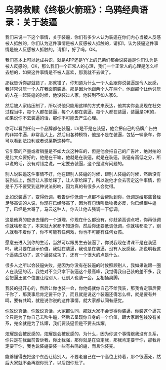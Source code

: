 # 乌鸦救赎《终极火箭班》：乌鸦经典语录：关于装逼

我们来说一下这个事情，关于装逼，你们有多少人认为装逼在你们内心当被人反感被人抵触的，你们认为这件事情是被人反感被人抵触的，请扣1，认为装逼这件事情是被人反感被人抵触的，请扣1，好了吗，OK。

我们基本上可以达成共识，就是APP还是YY上的兄弟们都会说装逼是你们认为是被人反感的，OK，那么我们一个正常人的心理，我们一个正常人的心理是怎么样去想的，如果这件事情是不被人喜欢，那我就不去做了。

那我告诉你那就错了，那就错了，你知道为什么一个人会跟你说装逼是令人反感，我非常讨厌一个人在我面前装逼，那是因为他跟两个人在两个，他跟那个让他讨厌的人在一起装逼的时候，他没装过人家，他装到不如人家6。

然后被人家给压制了，所以说他只能用这样的方式来表达，他其实你会发现在社交过程当中，每个人都在装逼，每个人都在装逼，每个人都在装逼，装逼是OK的，如果说你不去装逼的话，那你不可能去产生心理。

你可以看到任何一个品牌都在装逼，LV是不是在装逼，他会把自己的品牌广告拍的非常牛逼，非常高大上，然后用各种模特，他是不是在装逼，包括一辆豪车，你可以看到法拉利或者说莱斯这种车。

它引擎的产量或者销量是不如大众这种车的，但是他会把自己的广告片，绝对拍的是比大众要好的，他是在干嘛，他就是在装逼，就是在装逼，装逼有高低之分，所以说的话，没有对错之说，一定要去装逼，这个是没有问题的。

别人说装逼这件事情不好，他在跟别人装逼的时候，跟别人装逼的时候，然后没有装到点上，然后让人家给踩了，让人家给踩了，所以说他才会去否定这件事情，但是千万不要受到这种说法影响，因为真的有很多人会觉得。

比如说装逼了，变得低调，我告诉你低调一点都不会帮助到你，低调是给那些曾经足够高调的人说，你现在已经够高了，因为有句话叫做物极必反，你已经很牛逼了，已经是大哥了，马云这种人，你去让他去强调一下低调。

这是他真的应该去懂的一个道理，你现在什么都没有，你赶紧高调点吧，你再低调你就啥都没了，本来就大家都不知道你，然后你还要低调低调，你就啥都没了，别人就看不着你了，你不可能有任何戏，你也不可能有任何女孩。

愿意去进入到你的生活，当然可以跟男生去装逼了，你说我现在讲课不是在装逼吗，我只要在展示价值，我就在装逼，我也是在装逼，没有人反感我，那说明我这个逼装成功了，这个逼装成功了，还有一个很大的点是什么。

很多人之所以会装逼失败，是因为你没有在装逼的时候照顾别人，我如果说跟一圈人在装逼的话，我绝对不会只拿下装逼这个最高峰，我觉得我自己装的差不多，我会把逼王这个位置让给别人，让别人也装一会，互相捅臭脚。

我装的挺开心的，然后让你也装一会，你他妈就你自己不给我装，那我肯定事后要干你了，那我事后肯定要干你了，而且就是说这个装逼还得怎么样，就是要有共鸣，要有共鸣，就是说你说的这件事情，就大家都认同有感觉。

你敢说真话，你敢说真话，大家都认同，那就大家不会觉得你装逼，你装这个逼完全只是为了你自己去吹牛逼，然后去呈现你自身的一个价值，跟大家断包钱没有关系，完全就是为了炫耀，我们要装逼但是不要去炫耀。

炫耀是会被反感的，炫耀是会被反感的，为什么，因为你这个事情跟我没有关系，你只是在我面前告诉我，你比我强，那你就是在否定我，那我肯定要干你，那我肯定要干你，我也说装逼要装一些有共鸣的逼，而且你装完。

能够懂得去把这个东西让给别人，不要老自己在一个高位上待着，那个很逼死，然后大家就不会再跟你玩了，以后跟你玩了。

